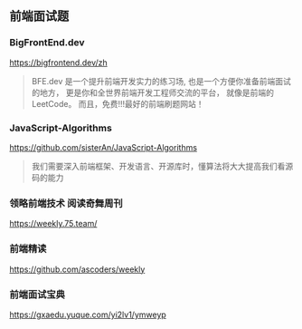 ## 前端面试题
### BigFrontEnd.dev
https://bigfrontend.dev/zh
> BFE.dev 是一个提升前端开发实力的练习场,
> 也是一个方便你准备前端面试的地方，
> 更是你和全世界前端开发工程师交流的平台，
> 就像是前端的LeetCode。
> 而且，免费!!!最好的前端刷题网站！

### JavaScript-Algorithms
https://github.com/sisterAn/JavaScript-Algorithms
> 我们需要深入前端框架、开发语言、开源库时，懂算法将大大提高我们看源码的能力

### 领略前端技术 阅读奇舞周刊
https://weekly.75.team/

### 前端精读
https://github.com/ascoders/weekly

### 前端面试宝典
https://gxaedu.yuque.com/yi2lv1/ymweyp
